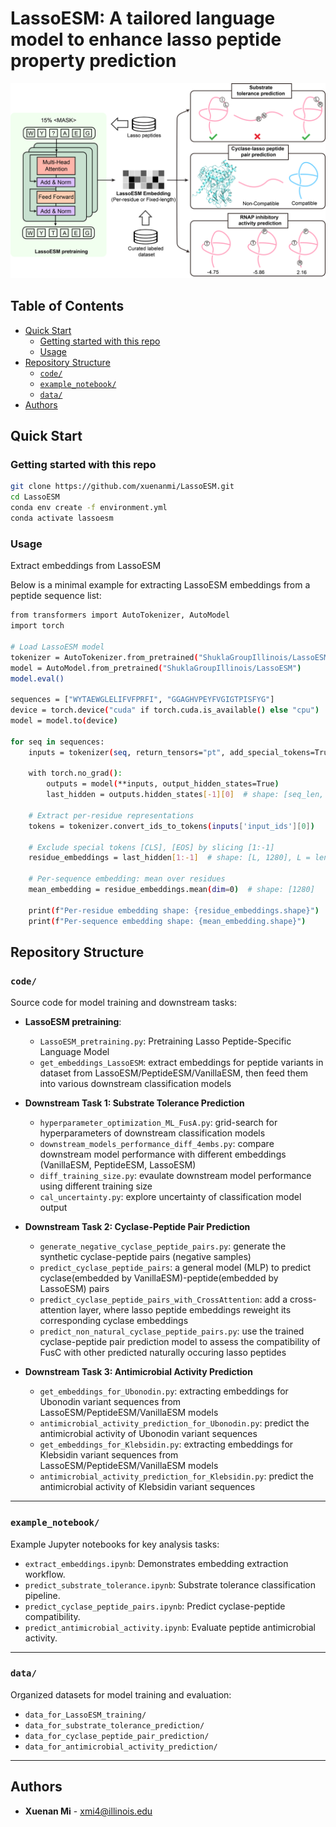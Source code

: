 # LassoESM: A tailored language model to enhance lasso peptide property prediction

![LassoESM](LassoESM_workflow.png) 

## Table of Contents

- [Quick Start](#quick-start)
  - [Getting started with this repo](#getting-started-with-this-repo)
  - [Usage](#usage)
- [Repository Structure](#-repository-structure)
  - [`code/`](#code)
  - [`example_notebook/`](#examplenotebook)
  - [`data/`](#data)
- [Authors](#authors)

## Quick Start
### Getting started with this repo
```bash
git clone https://github.com/xuenanmi/LassoESM.git
cd LassoESM
conda env create -f environment.yml
conda activate lassoesm
```
### Usage
Extract embeddings from LassoESM

Below is a minimal example for extracting LassoESM embeddings from a peptide sequence list:
```bash
from transformers import AutoTokenizer, AutoModel
import torch

# Load LassoESM model
tokenizer = AutoTokenizer.from_pretrained("ShuklaGroupIllinois/LassoESM")
model = AutoModel.from_pretrained("ShuklaGroupIllinois/LassoESM")
model.eval()

sequences = ["WYTAEWGLELIFVFPRFI", "GGAGHVPEYFVGIGTPISFYG"]
device = torch.device("cuda" if torch.cuda.is_available() else "cpu")
model = model.to(device)

for seq in sequences:
    inputs = tokenizer(seq, return_tensors="pt", add_special_tokens=True).to(device)

    with torch.no_grad():
        outputs = model(**inputs, output_hidden_states=True)
        last_hidden = outputs.hidden_states[-1][0]  # shape: [seq_len, 1280]

    # Extract per-residue representations
    tokens = tokenizer.convert_ids_to_tokens(inputs['input_ids'][0])

    # Exclude special tokens [CLS], [EOS] by slicing [1:-1]
    residue_embeddings = last_hidden[1:-1]  # shape: [L, 1280], L = length of sequence

    # Per-sequence embedding: mean over residues
    mean_embedding = residue_embeddings.mean(dim=0)  # shape: [1280]

    print(f"Per-residue embedding shape: {residue_embeddings.shape}")
    print(f"Per-sequence embedding shape: {mean_embedding.shape}")
```

## Repository Structure

### `code/` 
Source code for model training and downstream tasks:

- **LassoESM pretraining**:
  - `LassoESM_pretraining.py`: Pretraining Lasso Peptide-Specific Language Model
  - `get_embeddings_LassoESM`: extract embeddings for peptide variants in dataset from LassoESM/PeptideESM/VanillaESM, then feed them into various downstream classification models
    
- **Downstream Task 1: Substrate Tolerance Prediction** 
  - `hyperparameter_optimization_ML_FusA.py`: grid-search for hyperparameters of downstream classification models
  - `downstream_models_performance_diff_4embs.py`: compare downstream model performance with different embeddings (VanillaESM, PeptideESM, LassoESM)
  - `diff_training_size.py`: evaulate downstream model performance using different training size
  - `cal_uncertainty.py`: explore uncertainty of classification model output

- **Downstream Task 2: Cyclase-Peptide Pair Prediction**
  - `generate_negative_cyclase_peptide_pairs.py`: generate the synthetic cyclase-peptide pairs (negative samples)
  - `predict_cyclase_peptide_pairs`: a general model (MLP) to predict cyclase(embedded by VanillaESM)-peptide(embedded by LassoESM) pairs
  - `predict_cyclase_peptide_pairs_with_CrossAttention`: add a cross-attention layer, where lasso peptide embeddings reweight its corresponding cyclase embeddings
  - `predict_non_natural_cyclase_peptide_pairs.py`: use the trained cyclase-peptide pair prediction model to assess the compatibility of FusC with other predicted naturally occuring lasso peptides

- **Downstream Task 3: Antimicrobial Activity Prediction**
  - `get_embeddings_for_Ubonodin.py`: extracting embeddings for Ubonodin variant sequences from LassoESM/PeptideESM/VanillaESM models
  - `antimicrobial_activity_prediction_for_Ubonodin.py`: predict the antimicrobial activity of Ubonodin variant sequences
  - `get_embeddings_for_Klebsidin.py`: extracting embeddings for Klebsidin variant sequences from LassoESM/PeptideESM/VanillaESM models
  - `antimicrobial_activity_prediction_for_Klebsidin.py`: predict the antimicrobial activity of Klebsidin variant sequences

---

### `example_notebook/`  
Example Jupyter notebooks for key analysis tasks:

- `extract_embeddings.ipynb`: Demonstrates embedding extraction workflow.
- `predict_substrate_tolerance.ipynb`: Substrate tolerance classification pipeline.
- `predict_cyclase_peptide_pairs.ipynb`: Predict cyclase-peptide compatibility.
- `predict_antimicrobial_activity.ipynb`: Evaluate peptide antimicrobial activity.

---

### `data/`  
Organized datasets for model training and evaluation:

- `data_for_LassoESM_training/`
- `data_for_substrate_tolerance_prediction/`
- `data_for_cyclase_peptide_pair_prediction/`
- `data_for_antimicrobial_activity_prediction/`

---

## Authors

- **Xuenan Mi** - [xmi4@illinois.edu](mailto:xmi4@illinois.edu)



